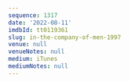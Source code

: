 ```yaml
---
sequence: 1317
date: '2022-08-11'
imdbId: tt0119361
slug: in-the-company-of-men-1997
venue: null
venueNotes: null
medium: iTunes
mediumNotes: null
---
```


